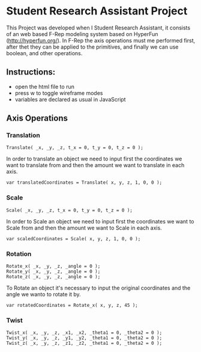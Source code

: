 # Student Research Assistant Project

This Project was developed when I Student Research Assistant, it consists of an web based F-Rep modeling system based on HyperFun (http://hyperfun.org/).
In F-Rep the axis operations must me performed first, after thet they can be applied to the primitives, and finally we can use boolean, and other operations.

## Instructions:

- open the html file to run
- press w to toggle wireframe modes
- variables are declared as usual in JavaScript

## Axis Operations

### Translation
```
Translate( _x, _y, _z, t_x = 0, t_y = 0, t_z = 0 );
```
In order to translate an object we need to input first the coordinates we want to translate from and then the amount we want to translate in each axis.

```
var translatedCoordinates = Translate( x, y, z, 1, 0, 0 );
```
### Scale
```
Scale( _x, _y, _z, t_x = 0, t_y = 0, t_z = 0 );
```
In order to Scale an object we need to input first the coordinates we want to Scale from and then the amount we want to Scale in each axis.

```
var scaledCoordinates = Scale( x, y, z, 1, 0, 0 );
```
### Rotation
```
Rotate_x( _x, _y, _z, _angle = 0 );
Rotate_y( _x, _y, _z, _angle = 0 );
Rotate_z( _x, _y, _z, _angle = 0 );
```
To Rotate an object it's necessary to input the original coordinates and the angle we wanto to rotate it by.

```
var rotatedCoordinates = Rotate_x( x, y, z, 45 ); 
```

### Twist
```
Twist_x( _x, _y, _z, _x1, _x2, _theta1 = 0, _theta2 = 0 );
Twist_y( _x, _y, _z, _y1, _y2, _theta1 = 0, _theta2 = 0 );
Twist_z( _x, _y, _z, _z1, _z2, _theta1 = 0, _theta2 = 0 );
```

